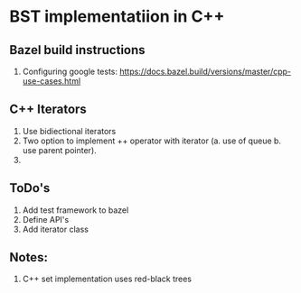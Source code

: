 # BST implementatiion in C++

## Bazel build instructions
1. Configuring google tests: https://docs.bazel.build/versions/master/cpp-use-cases.html

## C++ Iterators
1. Use bidiectional iterators
2. Two option to implement ++ operator with iterator (a. use of queue b. use parent pointer). 
3. 

 ## ToDo's
 1. Add test framework to bazel
 2. Define API's
 3. Add iterator class

 ## Notes:
 1. C++ set implementation uses red-black trees
